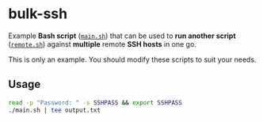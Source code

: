 # bulk-ssh

Example **Bash script** ([`main.sh`](main.sh)) that can be used to **run another script** ([`remote.sh`](remote.sh)) against **multiple** remote **SSH hosts** in one go.

This is only an example. You should modify these scripts to suit your needs.

## Usage

```bash
read -p "Password: " -s SSHPASS && export SSHPASS
./main.sh | tee output.txt
```
